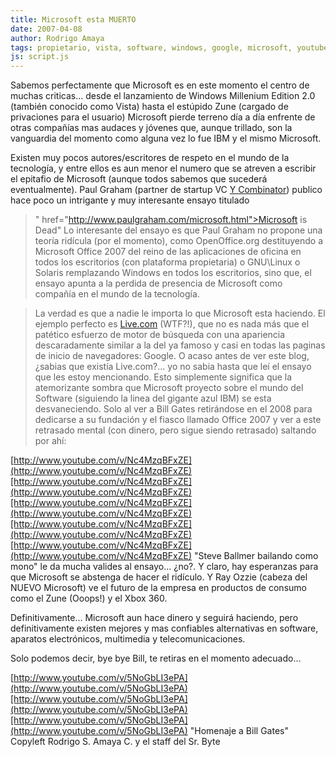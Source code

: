 ```yaml
---
title: Microsoft esta MUERTO
date: 2007-04-08
author: Rodrigo Amaya
tags: propietario, vista, software, windows, google, microsoft, youtube
js: script.js
---
```


Sabemos perfectamente que Microsoft es en este momento el centro de muchas
      criticas... desde el lanzamiento de Windows Millenium Edition 2.0 (también conocido como
      Vista) hasta el estúpido Zune (cargado de privaciones para el usuario) Microsoft pierde
      terreno día a día enfrente de otras compañías mas audaces y jóvenes que, aunque trillado, son
      la vanguardia del momento como alguna vez lo fue IBM y el mismo Microsoft.

Existen muy pocos autores/escritores de respeto en el mundo de la tecnología, y entre
      ellos es aun menor el numero que se atreven a escribir el epitafio de Microsoft (aunque todos
      sabemos que sucederá eventualmente).
Paul Graham (partner de startup VC [Y Combinator](http://ycombinator.com/)) publico hace poco un intrigante y
      muy interesante ensayo titulado
> " href="http://www.paulgraham.com/microsoft.html">Microsoft is
> Dead"
Lo interesante del ensayo es que Paul Graham no
      propone una teoría ridícula (por el momento), como OpenOffice.org destituyendo a Microsoft
      Office 2007 del reino de las aplicaciones de oficina en todos los escritorios (con plataforma
      propietaria) o GNU\Linux o Solaris remplazando Windows en todos los escritorios, sino que, el
      ensayo apunta a la perdida de presencia de Microsoft como compañía en el mundo de la
      tecnología.

> La verdad es que
> a nadie le importa lo que Microsoft esta haciendo.
El ejemplo
      perfecto es [Live.com](http://www2.blogger.com/live.com) (WTF?!), que
      no es nada más que el patético esfuerzo de motor de búsqueda con una apariencia descaradamente
      similar a la del ya famoso y casi en todas las paginas de inicio de navegadores: Google.
O acaso antes de ver este blog,
      ¿sabias que existía Live.com?... yo no sabia hasta que leí el ensayo que les estoy
      mencionando.
Esto simplemente significa que la atemorizante sombra que Microsoft
      proyecto sobre el mundo del Software (siguiendo la linea del gigante azul IBM) se esta
      desvaneciendo.
Solo al ver a Bill Gates retirándose en el 2008 para dedicarse a su
      fundación y el fiasco llamado Office 2007 y ver a este retrasado mental (con dinero, pero
      sigue siendo retrasado) saltando por ahí:

[http://www.youtube.com/v/Nc4MzqBFxZE](http://www.youtube.com/v/Nc4MzqBFxZE)[http://www.youtube.com/v/Nc4MzqBFxZE](http://www.youtube.com/v/Nc4MzqBFxZE)[http://www.youtube.com/v/Nc4MzqBFxZE](http://www.youtube.com/v/Nc4MzqBFxZE)[http://www.youtube.com/v/Nc4MzqBFxZE](http://www.youtube.com/v/Nc4MzqBFxZE)[http://www.youtube.com/v/Nc4MzqBFxZE](http://www.youtube.com/v/Nc4MzqBFxZE)
"Steve Ballmer bailando como
      mono"
le da mucha valides al ensayo... ¿no?.
Y claro, hay esperanzas para que Microsoft se abstenga de hacer el ridículo.
Y
      Ray Ozzie (cabeza del NUEVO Microsoft) ve el futuro de la empresa en productos de consumo como
      el Zune (Ooops!) y el Xbox 360.

Definitivamente... Microsoft aun hace
      dinero y seguirá haciendo, pero definitivamente existen mejores y mas confiables alternativas
      en software, aparatos electrónicos, multimedia y telecomunicaciones.

Solo podemos decir, bye bye Bill, te retiras en el momento adecuado...

[http://www.youtube.com/v/5NoGbLI3ePA](http://www.youtube.com/v/5NoGbLI3ePA)[http://www.youtube.com/v/5NoGbLI3ePA](http://www.youtube.com/v/5NoGbLI3ePA)[http://www.youtube.com/v/5NoGbLI3ePA](http://www.youtube.com/v/5NoGbLI3ePA)
"Homenaje a Bill Gates"
Copyleft Rodrigo S. Amaya C. y el staff del Sr.
      Byte
